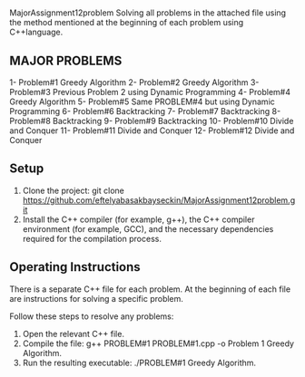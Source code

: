 # 
MajorAssignment12problem
 Solving all problems in the attached file using the method mentioned at the beginning of each problem using C++language.
 
## MAJOR PROBLEMS
 
1- Problem#1 Greedy Algorithm
2- Problem#2 Greedy Algorithm
3- Problem#3 Previous Problem 2 using Dynamic Programming
4- Problem#4 Greedy Algorithm
5- Problem#5 Same PROBLEM#4 but using Dynamic Programming
6- Problem#6 Backtracking
7- Problem#7 Backtracking
8- Problem#8 Backtracking
9- Problem#9 Backtracking
10- Problem#10 Divide and Conquer
11- Problem#11 Divide and Conquer
12- Problem#12 Divide and Conquer
## Setup
1. Clone the project: git clone https://github.com/eftelyabasakbayseckin/MajorAssignment12problem.git
2. Install the C++ compiler (for example, g++), the C++ compiler environment (for example, GCC), and the necessary dependencies required for the compilation process.

## Operating Instructions
There is a separate C++ file for each problem. At the beginning of each file are instructions for solving a specific problem.

Follow these steps to resolve any problems:
1. Open the relevant C++ file.
2. Compile the file: g++ PROBLEM#1 PROBLEM#1.cpp -o Problem 1 Greedy Algorithm.
3. Run the resulting executable: ./PROBLEM#1 Greedy Algorithm.
